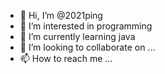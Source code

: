 - 👋 Hi, I’m @2021ping
- 👀 I’m interested in programming
- 🌱 I’m currently learning java
- 💞️ I’m looking to collaborate on ...
- 📫 How to reach me ...

<!---
2021ping/2021ping is a ✨ special ✨ repository because its `README.md` (this file) appears on your GitHub profile.
You can click the Preview link to take a look at your changes.
--->
